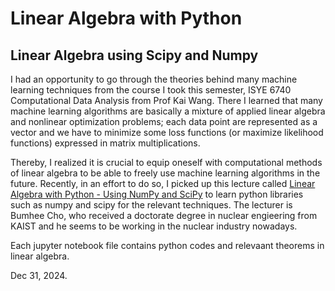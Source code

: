 # Linear Algebra with Python
## Linear Algebra using Scipy and Numpy

I had an opportunity to go through the theories behind many machine learning techniques from the course I took this semester, ISYE 6740 Computational Data Analysis from Prof Kai Wang. There I learned that many machine learning algorithms are basically a mixture of applied linear algebra and nonlinear optimization problems; each data point are represented as a vector and we have to minimize some loss functions (or maximize likelihood functions) expressed in matrix multiplications.

Thereby, I realized it is crucial to equip oneself with computational methods of linear algebra to be able to freely use machine learning algorithms in the future. Recently, in an effort to do so, I picked up this lecture called [Linear Algebra with Python - Using NumPy and SciPy](https://www.inflearn.com/en/course/%EC%84%A0%ED%98%95%EB%8C%80%EC%88%98%ED%95%99?attributionToken=kwHwkgoLCL-Is7wGEM-t4ysQARokNjc5MGFiYjItMDAwMC0yODM0LTk4N2UtMjQwNTg4ODE0OTkwKgYxNDgzNDcyOJzWty3Fy_MXjr6dFdSynRXC8J4Vo4CXIra3jC2o5aotjpHJMOGr6zDkq-swmu7GMJ_Wty2Q97IwOg5kZWZhdWx0X3NlYXJjaEgBWAFgAWgBegJzaQ) to learn python libraries such as numpy and scipy for the relevant techniques. The lecturer is Bumhee Cho, who received a doctorate degree in nuclear engieering from KAIST and he seems to be working in the nuclear industry nowadays.

Each jupyter notebook file contains python codes and relevaant theorems in linear algebra.

Dec 31, 2024.
